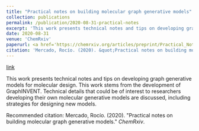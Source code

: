 ```yaml
---
title: "Practical notes on building molecular graph generative models"
collection: publications
permalink: /publication/2020-08-31-practical-notes
excerpt: 'This work presents technical notes and tips on developing graph generative models for molecular design. This work stems from the development of GraphINVENT. Technical details that could be of interest to researchers developing their own molecular generative models are discussed, including strategies for designing new models.'
date: 2020-08-31
venue: 'ChemRxiv'
paperurl: <a href='https://chemrxiv.org/articles/preprint/Practical_Notes_on_Building_Molecular_Graph_Generative_Models/12888383'>link</a>
citation: 'Mercado, Rocío. (2020). &quot;Practical notes on building molecular graph generative models.&quot; <i>ChemRxiv</i>.'
---
```


<a href='https://chemrxiv.org/articles/preprint/Practical_Notes_on_Building_Molecular_Graph_Generative_Models/12888383'>link</a>

This work presents technical notes and tips on developing graph generative models for molecular design. This work stems from the development of GraphINVENT. Technical details that could be of interest to researchers developing their own molecular generative models are discussed, including strategies for designing new models.

Recommended citation: Mercado, Rocío. (2020). "Practical notes on building molecular graph generative models." <i>ChemRxiv</i>.